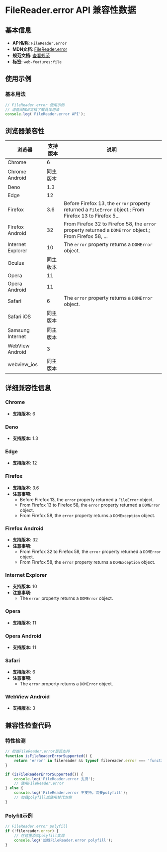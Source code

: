 # FileReader.error API 兼容性数据

## 基本信息

- **API名称**: `FileReader.error`
- **MDN文档**: [FileReader.error](https://developer.mozilla.org/docs/Web/API/FileReader/error)
- **规范文档**: [查看规范](https://w3c.github.io/FileAPI/#dom-filereader-error)
- **标签**: `web-features:file`

## 使用示例

### 基本用法

```javascript
// FileReader.error 使用示例
// 请查阅MDN文档了解具体用法
console.log('FileReader.error API');
```

## 浏览器兼容性

| 浏览器 | 支持版本 | 说明 |
|--------|----------|------|
| Chrome | 6 |  |
| Chrome Android | 同主版本 |  |
| Deno | 1.3 |  |
| Edge | 12 |  |
| Firefox | 3.6 | Before Firefox 13, the `error` property returned a `FileError` object.; From Firefox 13 to Firefox 5... |
| Firefox Android | 32 | From Firefox 32 to Firefox 58, the `error` property returned a `DOMError` object.; From Firefox 58, ... |
| Internet Explorer | 10 | The `error` property returns a `DOMError` object. |
| Oculus | 同主版本 |  |
| Opera | 11 |  |
| Opera Android | 11 |  |
| Safari | 6 | The `error` property returns a `DOMError` object. |
| Safari iOS | 同主版本 |  |
| Samsung Internet | 同主版本 |  |
| WebView Android | 3 |  |
| webview_ios | 同主版本 |  |

## 详细兼容性信息

### Chrome

- **支持版本**: 6

### Deno

- **支持版本**: 1.3

### Edge

- **支持版本**: 12

### Firefox

- **支持版本**: 3.6
- **注意事项**:
  - Before Firefox 13, the `error` property returned a `FileError` object.
  - From Firefox 13 to Firefox 58, the `error` property returned a `DOMError` object.
  - From Firefox 58, the `error` property returns a `DOMException` object.

### Firefox Android

- **支持版本**: 32
- **注意事项**:
  - From Firefox 32 to Firefox 58, the `error` property returned a `DOMError` object.
  - From Firefox 58, the `error` property returns a `DOMException` object.

### Internet Explorer

- **支持版本**: 10
- **注意事项**:
  - The `error` property returns a `DOMError` object.

### Opera

- **支持版本**: 11

### Opera Android

- **支持版本**: 11

### Safari

- **支持版本**: 6
- **注意事项**:
  - The `error` property returns a `DOMError` object.

### WebView Android

- **支持版本**: 3

## 兼容性检查代码

### 特性检测

```javascript
// 检查FileReader.error是否支持
function isFileReaderErrorSupported() {
    return 'error' in filereader && typeof filereader.error === 'function';
}

if (isFileReaderErrorSupported()) {
    console.log('FileReader.error 支持');
    // 使用FileReader.error
} else {
    console.log('FileReader.error 不支持，需要polyfill');
    // 加载polyfill或使用替代方案
}
```

### Polyfill示例

```javascript
// FileReader.error polyfill
if (!filereader.error) {
    // 在这里添加polyfill实现
    console.log('加载FileReader.error polyfill');
}
```

